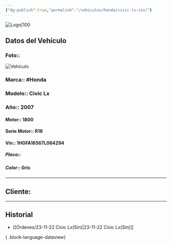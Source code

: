 ```yaml
---
{"dg-publish":true,"permalink":"/vehiculos/honda/civic-lx-sin/"}
---
```


![Logo|100](http://drive.google.com/uc?export=view&id=137fl3TIZ0-PU8b-Pt0bsjclwHub_u78G)

## Datos del Vehículo 
### Foto:: 
![Vehículo](http://drive.google.com/uc?export=view&id=1GF555XZ8VBUBtzp1qQsdrGXFZs6GGJv5)

### Marca:: #Honda 
### Modelo:: Civic Lx
### Año:: 2007
#### Motor:: 1800
#### Serie Motor:: R18
#### Vin:: 1HGFA16567L064294
##### Placa:: 
##### Color:: Gris
---

## Cliente:



---

## Historial

- [[Órdenes/23-11-22 Civic Lx(Sin)\|23-11-22 Civic Lx(Sin)]]

{ .block-language-dataview} 
